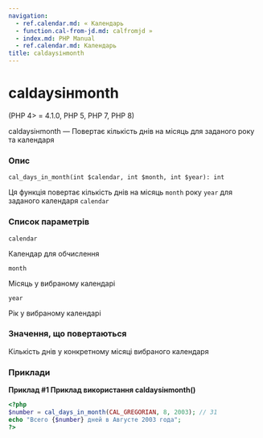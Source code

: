 ```yaml
---
navigation:
  - ref.calendar.md: « Календарь
  - function.cal-from-jd.md: calfromjd »
  - index.md: PHP Manual
  - ref.calendar.md: Календарь
title: caldaysінmonth
---
```

# caldaysінmonth

(PHP 4> = 4.1.0, PHP 5, PHP 7, PHP 8)

caldaysінmonth — Повертає кількість днів на місяць для заданого року та календаря

### Опис

```methodsynopsis
cal_days_in_month(int $calendar, int $month, int $year): int
```

Ця функція повертає кількість днів на місяць `month` року `year` для заданого календаря `calendar`

### Список параметрів

`calendar`

Календар для обчислення

`month`

Місяць у вибраному календарі

`year`

Рік у вибраному календарі

### Значення, що повертаються

Кількість днів у конкретному місяці вибраного календаря

### Приклади

**Приклад #1 Приклад використання **caldaysінmonth()****

```php
<?php
$number = cal_days_in_month(CAL_GREGORIAN, 8, 2003); // 31
echo "Всего {$number} дней в Августе 2003 года";
?>
```
